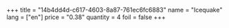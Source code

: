 +++
title = "14b4dd4d-c617-4603-8a87-761ec6fc6883"
name = "Icequake"
lang = ["en"]
price = "0.38"
quantity = 4
foil = false
+++
